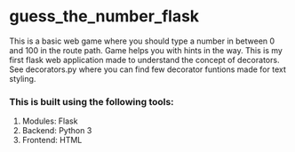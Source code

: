 


<h1>guess_the_number_flask</h1>
<p>This is a basic web game where you should type a number in between 0 and 100 in the route path. Game helps you with hints in the way. This is my first flask web application made to understand the concept of decorators. See decorators.py where you can find few decorator funtions made for text styling.</p>
<h3>This is built using the following tools:</h3>
<ol>
  <li>Modules: Flask</li>
  <li>Backend: Python 3</li>
  <li>Frontend: HTML</li>
</ol>
